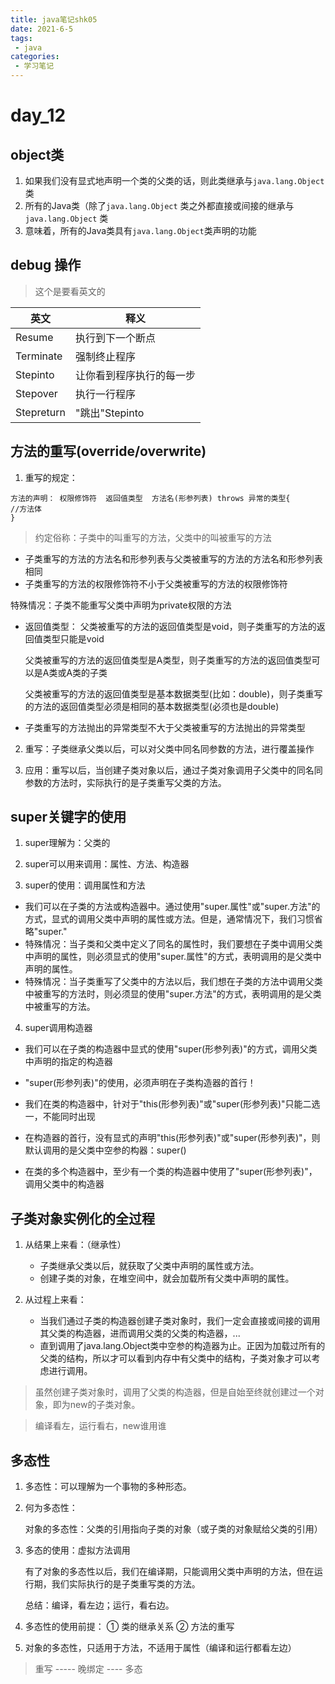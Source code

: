 ```yaml
---
title: java笔记shk05
date: 2021-6-5
tags:
 - java
categories:
 - 学习笔记
---
```


# day_12

## object类

1. 如果我们没有显式地声明一个类的父类的话，则此类继承与```java.lang.Object```类
2. 所有的Java类（除了```java.lang.Object``` 类之外都直接或间接的继承与```java.lang.Object``` 类
3. 意味着，所有的Java类具有```java.lang.Object```类声明的功能

## debug 操作

> 这个是要看英文的

| 英文       | 释义                     |
| ---------- | ------------------------ |
| Resume     | 执行到下一个断点         |
| Terminate  | 强制终止程序             |
| Stepinto   | 让你看到程序执行的每一步 |
| Stepover   | 执行一行程序             |
| Stepreturn | "跳出"Stepinto           |



## 方法的重写(override/overwrite)

1. 重写的规定：

```
方法的声明： 权限修饰符  返回值类型  方法名(形参列表) throws 异常的类型{
//方法体
}
```

> 约定俗称：子类中的叫重写的方法，父类中的叫被重写的方法

+ 子类重写的方法的方法名和形参列表与父类被重写的方法的方法名和形参列表相同
+ 子类重写的方法的权限修饰符不小于父类被重写的方法的权限修饰符

特殊情况：子类不能重写父类中声明为private权限的方法

+ 返回值类型：
  父类被重写的方法的返回值类型是void，则子类重写的方法的返回值类型只能是void

  父类被重写的方法的返回值类型是A类型，则子类重写的方法的返回值类型可以是A类或A类的子类

  父类被重写的方法的返回值类型是基本数据类型(比如：double)，则子类重写的方法的返回值类型必须是相同的基本数据类型(必须也是double)

+ 子类重写的方法抛出的异常类型不大于父类被重写的方法抛出的异常类型

2. 重写：子类继承父类以后，可以对父类中同名同参数的方法，进行覆盖操作

3. 应用：重写以后，当创建子类对象以后，通过子类对象调用子父类中的同名同参数的方法时，实际执行的是子类重写父类的方法。

## super关键字的使用

1. super理解为：父类的

2. super可以用来调用：属性、方法、构造器

3. super的使用：调用属性和方法

+ 我们可以在子类的方法或构造器中。通过使用"super.属性"或"super.方法"的方式，显式的调用父类中声明的属性或方法。但是，通常情况下，我们习惯省略"super."
+ 特殊情况：当子类和父类中定义了同名的属性时，我们要想在子类中调用父类中声明的属性，则必须显式的使用"super.属性"的方式，表明调用的是父类中声明的属性。
+ 特殊情况：当子类重写了父类中的方法以后，我们想在子类的方法中调用父类中被重写的方法时，则必须显的使用"super.方法"的方式，表明调用的是父类中被重写的方法。



4. super调用构造器

+ 我们可以在子类的构造器中显式的使用"super(形参列表)"的方式，调用父类中声明的指定的构造器

+ "super(形参列表)"的使用，必须声明在子类构造器的首行！
+ 我们在类的构造器中，针对于"this(形参列表)"或"super(形参列表)"只能二选一，不能同时出现

+ 在构造器的首行，没有显式的声明"this(形参列表)"或"super(形参列表)"，则默认调用的是父类中空参的构器：super()

+ 在类的多个构造器中，至少有一个类的构造器中使用了"super(形参列表)"，调用父类中的构造器

## 子类对象实例化的全过程

1. 从结果上来看：（继承性）
   + 子类继承父类以后，就获取了父类中声明的属性或方法。
   + 创建子类的对象，在堆空间中，就会加载所有父类中声明的属性。

2. 从过程上来看：
   + 当我们通过子类的构造器创建子类对象时，我们一定会直接或间接的调用其父类的构造器，进而调用父类的父类的构造器，...
   + 直到调用了java.lang.Object类中空参的构造器为止。正因为加载过所有的父类的结构，所以才可以看到内存中有父类中的结构，子类对象才可以考虑进行调用。

> 虽然创建子类对象时，调用了父类的构造器，但是自始至终就创建过一个对象，即为new的子类对象。

> 编译看左，运行看右，new谁用谁

## 多态性

1. 多态性：可以理解为一个事物的多种形态。

2. 何为多态性：

   ​	对象的多态性：父类的引用指向子类的对象（或子类的对象赋给父类的引用）

3. 多态的使用：虚拟方法调用

   有了对象的多态性以后，我们在编译期，只能调用父类中声明的方法，但在运行期，我们实际执行的是子类重写类的方法。

   总结：编译，看左边；运行，看右边。

4. 多态性的使用前提：  ① 类的继承关系  ② 方法的重写

5. 对象的多态性，只适用于方法，不适用于属性（编译和运行都看左边）

> 重写   -----    晚绑定    ----    多态